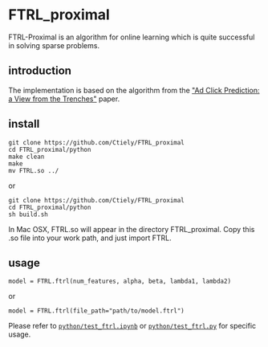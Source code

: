 # FTRL_proximal
FTRL-Proximal is an algorithm for online learning which is quite successful in solving sparse problems. 

## introduction
The implementation is based on the algorithm from the ["Ad Click Prediction: a View from the Trenches"](https://www.eecs.tufts.edu/%7Edsculley/papers/ad-click-prediction.pdf) paper.

## install
```
git clone https://github.com/Ctiely/FTRL_proximal
cd FTRL_proximal/python
make clean
make
mv FTRL.so ../
```

or

```
git clone https://github.com/Ctiely/FTRL_proximal
cd FTRL_proximal/python
sh build.sh
```
In Mac OSX, FTRL.so will appear in the directory FTRL_proximal.
Copy this .so file into your work path, and just import FTRL.

## usage
```model = FTRL.ftrl(num_features, alpha, beta, lambda1, lambda2)```

or

```model = FTRL.ftrl(file_path="path/to/model.ftrl")```

Please refer to 
[```python/test_ftrl.ipynb```](https://github.com/Ctiely/FTRL_proximal/blob/master/python/test_ftrl.ipynb)
or 
[```python/test_ftrl.py```](https://github.com/Ctiely/FTRL_proximal/blob/master/python/test_ftrl.py) for specific usage.
